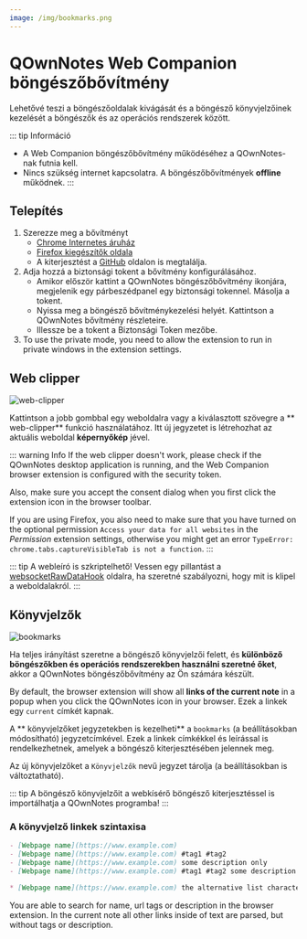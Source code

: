 ```yaml
---
image: /img/bookmarks.png
---
```


# QOwnNotes Web Companion böngészőbővítmény

Lehetővé teszi a böngészőoldalak kivágását és a böngésző könyvjelzőinek kezelését a böngészők és az operációs rendszerek között.

::: tip
Információ

- A Web Companion böngészőbővítmény működéséhez a QOwnNotes-nak futnia kell.
- Nincs szükség internet kapcsolatra. A böngészőbővítmények **offline** működnek.
:::

## Telepítés

1. Szerezze meg a bővítményt
   - [Chrome Internetes áruház](https://chrome.google.com/webstore/detail/qownnotes-web-companion/pkgkfnampapjbopomdpnkckbjdnpkbkp)
   - [Firefox kiegészítők oldala](https://addons.mozilla.org/firefox/addon/qownnotes-web-companion)
   - A kiterjesztést a [GitHub](https://github.com/qownnotes/web-companion/) oldalon is megtalálja.
2. Adja hozzá a biztonsági tokent a bővítmény konfigurálásához.
   - Amikor először kattint a QOwnNotes böngészőbővítmény ikonjára, megjelenik egy párbeszédpanel egy biztonsági tokennel. Másolja a tokent.
   - Nyissa meg a böngésző bővítménykezelési helyét. Kattintson a QOwnNotes bővítmény részleteire.
   - Illessze be a tokent a Biztonsági Token mezőbe.
3. To use the private mode, you need to allow the extension to run in private windows in the extension settings.

## Web clipper

![web-clipper](/img/web-clipper.png)

Kattintson a jobb gombbal egy weboldalra vagy a kiválasztott szövegre a ** web-clipper** funkció használatához. Itt új jegyzetet is létrehozhat az aktuális weboldal **képernyőkép** jével.

::: warning
Info If the web clipper doesn't work, please check if the QOwnNotes desktop application is running, and the Web Companion browser extension is configured with the security token.

Also, make sure you accept the consent dialog when you first click the extension icon in the browser toolbar.

If you are using Firefox, you also need to make sure that you have turned on the optional permission `Access your data for all websites` in the _Permission_ extension settings, otherwise you might get an error `TypeError: chrome.tabs.captureVisibleTab is not a function`.
:::

::: tip
A webleíró is szkriptelhető! Vessen egy pillantást a [websocketRawDataHook](../scripting/hooks.md#websocketrawdatahook) oldalra, ha szeretné szabályozni, hogy mit is klipel a weboldalakról.
:::

## Könyvjelzők

![bookmarks](/img/bookmarks.png)

Ha teljes irányítást szeretne a böngésző könyvjelzői felett, és **különböző böngészőkben és operációs rendszerekben használni szeretné őket**, akkor a QOwnNotes böngészőbővítmény az Ön számára készült.

By default, the browser extension will show all **links of the current note** in a popup when you click the QOwnNotes icon in your browser. Ezek a linkek egy `current` címkét kapnak.

A ** könyvjelzőket jegyzetekben is kezelheti** a `bookmarks` (a beállításokban módosítható) jegyzetcímkével. Ezek a linkek címkékkel és leírással is rendelkezhetnek, amelyek a böngésző kiterjesztésében jelennek meg.

Az új könyvjelzőket a `Könyvjelzők` nevű jegyzet tárolja (a beállításokban is változtatható).

::: tip
A böngésző könyvjelzőit a webkísérő böngésző kiterjesztéssel is importálhatja a QOwnNotes programba!
:::

### A könyvjelző linkek szintaxisa

```markdown
- [Webpage name](https://www.example.com)
- [Webpage name](https://www.example.com) #tag1 #tag2
- [Webpage name](https://www.example.com) some description only
- [Webpage name](https://www.example.com) #tag1 #tag2 some description and tags

* [Webpage name](https://www.example.com) the alternative list character also works
```

You are able to search for name, url tags or description in the browser extension. In the current note all other links inside of text are parsed, but without tags or description.
